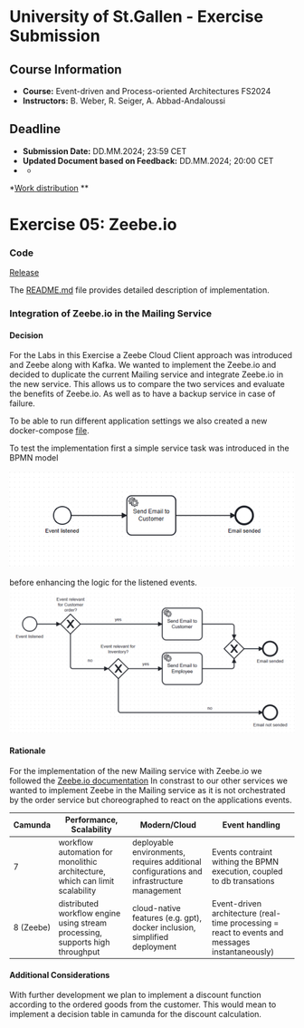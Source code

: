 # University of St.Gallen - Exercise Submission

## Course Information

- **Course:** Event-driven and Process-oriented Architectures FS2024
- **Instructors:** B. Weber, R. Seiger, A. Abbad-Andaloussi

## Deadline

- **Submission Date:** DD.MM.2024; 23:59 CET
- **Updated Document based on Feedback:** DD.MM.2024; 20:00 CET
-
    *

*[Work distribution](https://github.com/luetzyas/edpo-ss24-drop-shipping-a1-gr4/blob/master/docs/submissions/change_log.md)
**

# Exercise 05: Zeebe.io

### Code

[Release](https://github.com/luetzyas/edpo-ss24-drop-shipping-a1-gr4/releases/tag/EDPO_A1_E5_6)

The [README.md](../../kafka/java/mailing-zeebe/README.md) file provides detailed description of implementation.

### Integration of Zeebe.io in the Mailing Service

#### Decision

For the Labs in this Exercise a Zeebe Cloud Client approach was introduced and Zeebe along with Kafka. We wanted to
implement the Zeebe.io and decided to duplicate the current Mailing service and integrate Zeebe.io in the new service.
This allows us to compare the two services and evaluate the benefits of Zeebe.io. As well as to have a backup service in
case of failure.

To be able to run different application settings we also created a new
docker-compose [file](../../runner/docker-compose/docker-compose-kafka-java-order-camunda-zeebe.yml).

To test the implementation first a simple service task was introduced in the BPMN model
<br></br>
![send mail test](../../kafka/java/mailing-zeebe/img/mailing-basic.png)
<br></br>
before enhancing the logic for the listened events.
![send mail](../../kafka/java/mailing-zeebe/img/mailing.png)

#### Rationale

For the implementation of the new Mailing service with Zeebe.io we followed
the [Zeebe.io documentation](https://docs.camunda.io/docs/components/zeebe/zeebe-overview/)
In constrast to our other services we wanted to implement Zeebe in the Mailing service as it is not orchestrated by the
order service but choreographed to react on the applications events.

| Camunda   | Performance, Scalability                                                      | Modern/Cloud                                                                              | Event handling                                                                                  |
|-----------|-------------------------------------------------------------------------------|-------------------------------------------------------------------------------------------|-------------------------------------------------------------------------------------------------|
| 7         | workflow automation for monolithic architecture, which can limit scalability  | deployable environments, requires additional configurations and infrastructure management | Events contraint withing the BPMN execution, coupled to db transations                          | 
| 8 (Zeebe) | distributed workflow engine using stream processing, supports high throughput | cloud-native features (e.g. gpt), docker inclusion, simplified deployment                 | Event-driven architecture (real-time processing = react to events and messages instantaneously) |

#### Additional Considerations

With further development we plan to implement a discount function according to the ordered goods from the customer.
This would mean to implement a decision table in camunda for the discount calculation.


